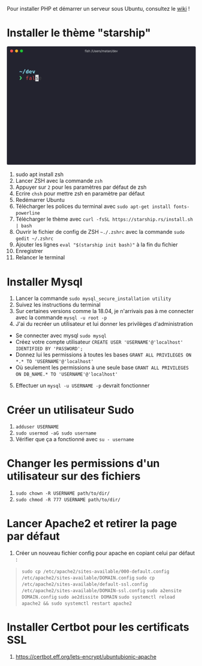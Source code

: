 Pour installer PHP et démarrer un serveur sous Ubuntu, consultez le [wiki](https://github.com/Varkoff/wcs-ubuntu-install/wiki#installer-php-72) !

# Installer le thème "starship"
![](https://raw.githubusercontent.com/starship/starship/master/media/demo.gif)
1. sudo apt install zsh
2. Lancer ZSH avec la commande `zsh`
3. Appuyer sur `2` pour les paramètres par défaut de zsh
4. Ecrire `chsh` pour mettre zsh en paramètre par défaut
5. Redémarrer Ubuntu
6. Télécharger les polices du terminal avec `sudo apt-get install fonts-powerline`
7. Télécharger le thème avec `curl -fsSL https://starship.rs/install.sh | bash`
8. Ouvrir le fichier de config de ZSH `~./.zshrc` avec la commande `sudo gedit ~/.zshrc`
9. Ajouter les lignes `eval "$(starship init bash)"` à la fin du fichier
10. Enregistrer
11. Relancer le terminal

# Installer Mysql
1. Lancer la commande `sudo mysql_secure_installation utility`
2. Suivez les instructions du terminal
3. Sur certaines versions comme la 18.04, je n'arrivais pas à me connecter avec la commande `mysql -u root -p`
4. J'ai du recréer un utilisateur et lui donner les privilèges d'administration
- Se connecter avec mysql `sudo mysql`
- Créez votre compte utilisateur `CREATE USER 'USERNAME'@'localhost' IDENTIFIED BY 'PASSWORD';`
- Donnez lui les permissions à toutes les bases `GRANT ALL PRIVILEGES ON *.* TO 'USERNAME'@'localhost'`
- Où seulement les permissions à une seule base `GRANT ALL PRIVILEGES ON DB_NAME.* TO 'USERNAME'@'localhost'`
5. Effectuer un `mysql -u USERNAME -p` devrait fonctionner

# Créer un utilisateur Sudo
1. `adduser USERNAME`
2. `sudo usermod -aG sudo username`
3. Vérifier que ça a fonctionné avec `su - username`

# Changer les permissions d'un utilisateur sur des fichiers
1. `sudo chown -R USERNAME path/to/dir/`
2. `sudo chmod -R 777 USERNAME path/to/dir/`

# Lancer Apache2 et retirer la page par défaut
1. Créer un nouveau fichier config pour apache en copiant celui par défaut : 
> `sudo cp /etc/apache2/sites-available/000-default.config /etc/apache2/sites-available/DOMAIN.config`
> `sudo cp /etc/apache2/sites-available/default-ssl.config /etc/apache2/sites-available/DOMAIN-ssl.config`
> `sudo a2ensite DOMAIN.config`
> `sudo ae2dissite DOMAIN`
> `sudo systemctl reload apache2 && sudo systemctl restart apache2`

# Installer Certbot pour les certificats SSL
1. https://certbot.eff.org/lets-encrypt/ubuntubionic-apache
